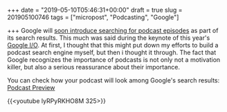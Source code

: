 +++
date = "2019-05-10T05:46:31+00:00"
draft = true
slug = 201905100746
tags = ["micropost", "Podcasting", "Google"]

+++
Google will [soon introduce searching for podcast episodes](https://techcrunch.com/2019/05/07/google-search-will-offer-better-news-coverage-and-soon-support-for-podcast-search/) as part of its search results. This much was said during the keynote of this year's [Google I/O](https://events.google.com/io/). At first, I thought that this might put down my efforts to build a podcast search engine myself, but then i thought it through. The fact that Google recognizes the importance of podcasts is not only not a motivation killer, but also a serious reassurance about their importance.

You can check how your podcast will look among Google's search results: [Podcast Preview](https://search.google.com/devtools/podcast/preview)

{{<youtube lyRPyRKHO8M 325>}}